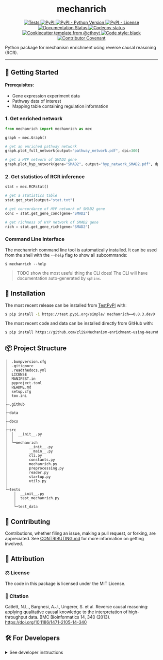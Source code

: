 <!--

<p align="center">
  <img src="https://github.com///raw/main/docs/source/logo.png" height="150">
</p>

-->

<h1 align="center">
  mechanrich
</h1>


<p align="center">
    <a href="https://github.com///actions?query=workflow%3ATests">
        <img alt="Tests" src="https://github.com///workflows/Tests/badge.svg" />
    </a>
    <a href="https://pypi.org/project/enrichment">
        <img alt="PyPI" src="https://img.shields.io/pypi/v/enrichment" />
    </a>
    <a href="https://pypi.org/project/enrichment">
        <img alt="PyPI - Python Version" src="https://img.shields.io/pypi/pyversions/enrichment" />
    </a>
    <a href="https://github.com///blob/main/LICENSE">
        <img alt="PyPI - License" src="https://img.shields.io/pypi/l/enrichment" />
    </a>
    <a href='https://enrichment.readthedocs.io/en/latest/?badge=latest'>
        <img src='https://readthedocs.org/projects/enrichment/badge/?version=latest' alt='Documentation Status' />
    </a>
    <a href="https://codecov.io/gh///branch/main">
        <img src="https://codecov.io/gh///branch/main/graph/badge.svg" alt="Codecov status" />
    </a>  
    <a href="https://github.com/cthoyt/cookiecutter-python-package">
        <img alt="Cookiecutter template from @cthoyt" src="https://img.shields.io/badge/Cookiecutter-snekpack-blue" /> 
    </a>
    <a href='https://github.com/psf/black'>
        <img src='https://img.shields.io/badge/code%20style-black-000000.svg' alt='Code style: black' />
    </a>
    <a href="https://github.com///blob/main/.github/CODE_OF_CONDUCT.md">
        <img src="https://img.shields.io/badge/Contributor%20Covenant-2.1-4baaaa.svg" alt="Contributor Covenant"/>
    </a>
</p>


Python package for mechanism enrichment using reverse causal reasoning (RCR).

---
## 💪 Getting Started

#### Prerequisites:

- Gene expression experiment data
- Pathway data of interest
- Mapping table containing regulation information

### 1. Get enriched network

```python
from mechanrich import mechanrich as mec

graph = mec.Graph()

# get an enriched pathway network
graph.plot_full_network(output="pathway_network.pdf", dpi=300)

# get a HYP network of SMAD2 gene
graph.plot_hyp_network(gene="SMAD2", output="hyp_network_SMAD2.pdf", dpi=300)
```

### 2. Get statistics of RCR inference

```python
stat = mec.RCRstat()

# get a statistics table
stat.get_stat(output="stat.txt")

# get concordance of HYP network of SMAD2 gene
conc = stat.get_gene_conc(gene="SMAD2")

# get richness of HYP network of SMAD2 gene
rich = stat.get_gene_rich(gene="SMAD2")
```

### Command Line Interface

The mechanrich command line tool is automatically installed. It can
be used from the shell with the `--help` flag to show all subcommands:

```shell
$ mechanrich --help
```

> TODO show the most useful thing the CLI does! The CLI will have documentation auto-generated
by `sphinx`.

## 🚀 Installation

The most recent release can be installed from
[TestPyPI](https://test.pypi.org/project/mechanrich/) with:

```bash
$ pip install -i https://test.pypi.org/simple/ mechanrich==0.0.3.dev0
```

The most recent code and data can be installed directly from GitHub with:

```bash
$ pip install https://github.com/zli9/Mechanism-enrichment-using-NeuroMMSig.git
```

## 📦 Project Structure

```angular2html
│  .bumpversion.cfg
│  .gitignore
│  .readthedocs.yml
│  LICENSE
│  MANIFEST.in
│  pyproject.toml
│  README.md
│  setup.cfg
│  tox.ini
│  
├─.github
│          
├─data
│      
├─docs
│          
├─src
│  │  __init__.py
│  │  
│  └─mechanrich
│          __init__.py
│          __main__.py
│          cli.py
│          constants.py
│          mechanrich.py
│          preprocessing.py
│          reader.py
│          startup.py
│          utils.py
│          
└─tests
    │  __init__.py
    │  test_mechanrich.py
    │  
    └─test_data
```

## 👐 Contributing

Contributions, whether filing an issue, making a pull request, or forking, are appreciated. See
[CONTRIBUTING.md](https://github.com///blob/master/.github/CONTRIBUTING.md) for more information on getting involved.

## 👋 Attribution

### ⚖️ License

The code in this package is licensed under the MIT License.


### 📖 Citation

Catlett, N.L., Bargnesi, A.J., Ungerer, S. et al. Reverse causal reasoning: applying qualitative causal knowledge to the interpretation of high-throughput data. BMC Bioinformatics 14, 340 (2013). https://doi.org/10.1186/1471-2105-14-340


<!--
### 🎁 Support

This project has been supported by the following organizations (in alphabetical order):

- [Harvard Program in Therapeutic Science - Laboratory of Systems Pharmacology](https://hits.harvard.edu/the-program/laboratory-of-systems-pharmacology/)

-->

## 🛠️ For Developers

<details>
  <summary>See developer instructions</summary>


The final section of the README is for if you want to get involved by making a code contribution.

### Development Installation

To install in development mode, use the following:

```bash
$ git clone https://github.com/zli9/Mechanism-enrichment-using-NeuroMMSig.git
$ cd 
$ pip install -e .
```

### 🥼 Testing

After cloning the repository and installing `tox` with `pip install tox`, the unit tests in the `tests/` folder can be
run reproducibly with:

```shell
$ tox
```

Additionally, these tests are automatically re-run with each commit in a [GitHub Action](https://github.com///actions?query=workflow%3ATests).

### 📖 Building the Documentation

The documentation can be built locally using the following:

```shell
$ git clone https://github.com/zli9/Mechanism-enrichment-using-NeuroMMSig.git
$ cd 
$ tox -e docs
$ open docs/build/html/index.html
```

The documentation automatically installs the package as well as the `docs`
extra specified in the [`setup.cfg`](setup.cfg). `sphinx` plugins
like `texext` can be added there. Additionally, they need to be added to the
`extensions` list in [`docs/source/conf.py`](docs/source/conf.py).

### 📦 Making a Release

After installing the package in development mode and installing
`tox` with `pip install tox`, the commands for making a new release are contained within the `finish` environment
in `tox.ini`. Run the following from the shell:

```shell
$ tox -e finish
```

This script does the following:

1. Uses [Bump2Version](https://github.com/c4urself/bump2version) to switch the version number in the `setup.cfg`,
   `src/mechanrich/version.py`, and [`docs/source/conf.py`](docs/source/conf.py) to not have the `-dev` suffix
2. Packages the code in both a tar archive and a wheel using [`build`](https://github.com/pypa/build)
3. Uploads to PyPI using [`twine`](https://github.com/pypa/twine). Be sure to have a `.pypirc` file configured to avoid the need for manual input at this
   step
4. Push to GitHub. You'll need to make a release going with the commit where the version was bumped.
5. Bump the version to the next patch. If you made big changes and want to bump the version by minor, you can
   use `tox -e bumpversion minor` after.
   </details>
